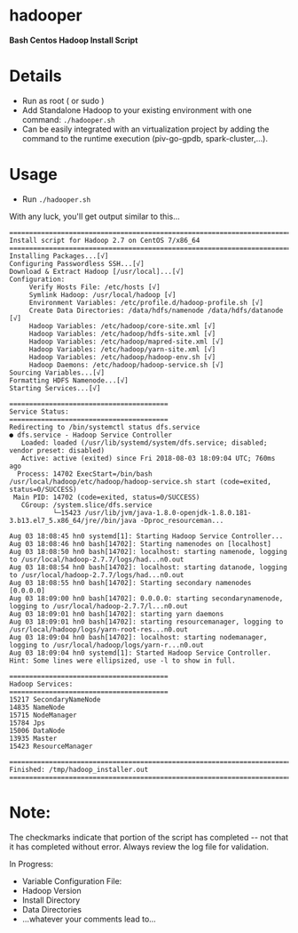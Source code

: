 # hadooper
**Bash Centos Hadoop Install Script**

# Details #
* Run as root ( or sudo )
* Add Standalone Hadoop to your existing environment with one command: `./hadooper.sh`
* Can be easily integrated with an virtualization project by adding the command to the runtime execution (piv-go-gpdb, spark-cluster,...). 

# Usage #
* Run `./hadooper.sh`

With any luck, you'll get output similar to this...

```
================================================================================
Install script for Hadoop 2.7 on CentOS 7/x86_64
================================================================================
Installing Packages...[√]
Configuring Passwordless SSH...[√]
Download & Extract Hadoop [/usr/local]...[√]
Configuration:
	 Verify Hosts File: /etc/hosts [√]
	 Symlink Hadoop: /usr/local/hadoop [√]
	 Environment Variables: /etc/profile.d/hadoop-profile.sh [√]
	 Create Data Directories: /data/hdfs/namenode /data/hdfs/datanode [√]
	 Hadoop Variables: /etc/hadoop/core-site.xml [√]
	 Hadoop Variables: /etc/hadoop/hdfs-site.xml [√]
	 Hadoop Variables: /etc/hadoop/mapred-site.xml [√]
	 Hadoop Variables: /etc/hadoop/yarn-site.xml [√]
	 Hadoop Variables: /etc/hadoop/hadoop-env.sh [√]
	 Hadoop Daemons: /etc/hadoop/hadoop-service.sh [√]
Sourcing Variables...[√]
Formatting HDFS Namenode...[√]
Starting Services...[√]

========================================
Service Status:
========================================
Redirecting to /bin/systemctl status dfs.service
● dfs.service - Hadoop Service Controller
   Loaded: loaded (/usr/lib/systemd/system/dfs.service; disabled; vendor preset: disabled)
   Active: active (exited) since Fri 2018-08-03 18:09:04 UTC; 760ms ago
  Process: 14702 ExecStart=/bin/bash /usr/local/hadoop/etc/hadoop/hadoop-service.sh start (code=exited, status=0/SUCCESS)
 Main PID: 14702 (code=exited, status=0/SUCCESS)
   CGroup: /system.slice/dfs.service
           └─15423 /usr/lib/jvm/java-1.8.0-openjdk-1.8.0.181-3.b13.el7_5.x86_64/jre//bin/java -Dproc_resourceman...

Aug 03 18:08:45 hn0 systemd[1]: Starting Hadoop Service Controller...
Aug 03 18:08:46 hn0 bash[14702]: Starting namenodes on [localhost]
Aug 03 18:08:50 hn0 bash[14702]: localhost: starting namenode, logging to /usr/local/hadoop-2.7.7/logs/had...n0.out
Aug 03 18:08:54 hn0 bash[14702]: localhost: starting datanode, logging to /usr/local/hadoop-2.7.7/logs/had...n0.out
Aug 03 18:08:55 hn0 bash[14702]: Starting secondary namenodes [0.0.0.0]
Aug 03 18:09:00 hn0 bash[14702]: 0.0.0.0: starting secondarynamenode, logging to /usr/local/hadoop-2.7.7/l...n0.out
Aug 03 18:09:01 hn0 bash[14702]: starting yarn daemons
Aug 03 18:09:01 hn0 bash[14702]: starting resourcemanager, logging to /usr/local/hadoop/logs/yarn-root-res...n0.out
Aug 03 18:09:04 hn0 bash[14702]: localhost: starting nodemanager, logging to /usr/local/hadoop/logs/yarn-r...n0.out
Aug 03 18:09:04 hn0 systemd[1]: Started Hadoop Service Controller.
Hint: Some lines were ellipsized, use -l to show in full.

========================================
Hadoop Services:
========================================
15217 SecondaryNameNode
14835 NameNode
15715 NodeManager
15784 Jps
15006 DataNode
13935 Master
15423 ResourceManager

================================================================================
Finished: /tmp/hadoop_installer.out
================================================================================
```

# Note: 
The checkmarks indicate that portion of the script has completed -- not that it has completed without error.
Always review the log file for validation.

In Progress:

* Variable Configuration File:
 * Hadoop Version
 * Install Directory
 * Data Directories
 * ...whatever your comments lead to...


